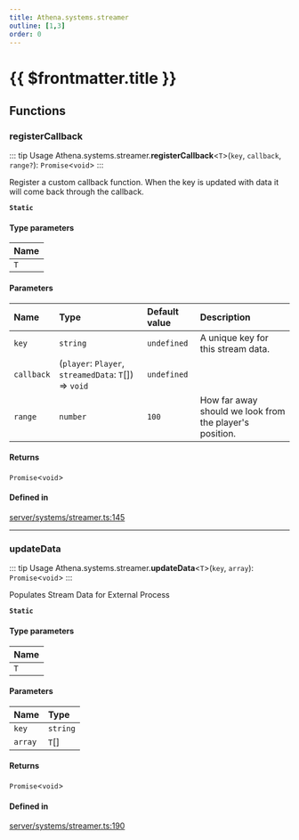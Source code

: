 ```yaml
---
title: Athena.systems.streamer
outline: [1,3]
order: 0
---
```


# {{ $frontmatter.title }}


## Functions

### registerCallback

::: tip Usage
Athena.systems.streamer.**registerCallback**<`T`\>(`key`, `callback`, `range?`): `Promise`<`void`\>
:::

Register a custom callback function.
When the key is updated with data it will come back through the callback.

**`Static`**

#### Type parameters

| Name |
| :------ |
| `T` |

#### Parameters

| Name | Type | Default value | Description |
| :------ | :------ | :------ | :------ |
| `key` | `string` | `undefined` | A unique key for this stream data. |
| `callback` | (`player`: `Player`, `streamedData`: `T`[]) => `void` | `undefined` |  |
| `range` | `number` | `100` | How far away should we look from the player's position. |

#### Returns

`Promise`<`void`\>

#### Defined in

[server/systems/streamer.ts:145](https://github.com/Stuyk/altv-athena/blob/16c490d/src/core/server/systems/streamer.ts#L145)

___

### updateData

::: tip Usage
Athena.systems.streamer.**updateData**<`T`\>(`key`, `array`): `Promise`<`void`\>
:::

Populates Stream Data for External Process

**`Static`**

#### Type parameters

| Name |
| :------ |
| `T` |

#### Parameters

| Name | Type |
| :------ | :------ |
| `key` | `string` |
| `array` | `T`[] |

#### Returns

`Promise`<`void`\>

#### Defined in

[server/systems/streamer.ts:190](https://github.com/Stuyk/altv-athena/blob/16c490d/src/core/server/systems/streamer.ts#L190)
